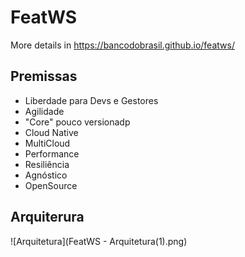 # FeatWS

More details in https://bancodobrasil.github.io/featws/

## Premissas

- Liberdade para Devs e Gestores
- Agilidade
- "Core" pouco versionadp
- Cloud Native
- MultiCloud
- Performance
- Resiliência
- Agnóstico
- OpenSource

## Arquiterura
![Arquitetura](FeatWS - Arquitetura(1).png)
